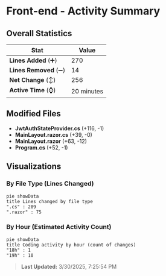 # Front-end - Activity Summary 

## Overall Statistics

| Stat                   | Value                                                             |
| ---------------------- | ----------------------------------------------------------------- |
| **Lines Added** (➕)   | 270                                          |
| **Lines Removed** (➖) | 14                                        |
| **Net Change** (↕)    | 256                |
| **Active Time** (⌚)   | 20 minutes |


## Modified Files
- **JwtAuthStateProvider.cs** (+116, -1)
- **MainLayout.razor.cs** (+39, -0)
- **MainLayout.razor** (+63, -12)
- **Program.cs** (+52, -1)

## Visualizations

### By File Type (Lines Changed)

```mermaid
pie showData
title Lines changed by file type
".cs" : 209
".razor" : 75
```

### By Hour (Estimated Activity Count)

```mermaid
pie showData
title Coding activity by hour (count of changes)
"18h" : 1
"19h" : 10
```


> **Last Updated:** 3/30/2025, 7:25:54 PM